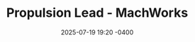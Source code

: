 ---
title: Propulsion Lead - MachWorks
description: How I lead a team of 15-20 students as we tackle the world's first collegiate designed and built supersonic aircraft
date: 2025-07-19 19:20 -0400
category: [Blogging, MachWorks]
tags: [propulsion, jet-engines]
---